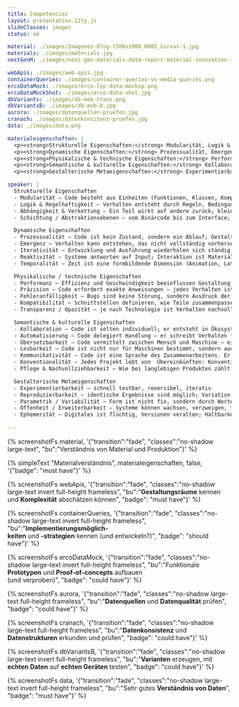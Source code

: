 ```yaml
---
title: Competencies
layout: presentation.11ty.js
slideClasses: images
status: ok

material: ./images/Imagenes-Blog-1500x1000_0002_Curvas-1.jpg
materials: ./images/materials.jpg
nextGenM: ./images/next-gen-materials-data-report-material-innovation-initiative-investment-growth-industry-plant-bio-based-2022-0.jpg

webApis: ./images/web-apis.jpg
containerQueries: ./images/container-queries-vs-media-queries.png
ercoDataMock: ./images/erco-lsp-data-mockup.png
ercoDataMockShot: ./images/erco-data-shot.jpg
dbVariants: ./images/db-mob-trans.png
dbVariantsB: ./images/db-mob-b.jpg
aurora: ./images/datenquellen-pruefen.jpg
cranach: ./images/datenkonsitenz-pruefen.jpg
data: ./images/data.png

materialeigenschaften: |
  <p><strong>Strukturelle Eigenschaften:</strong> Modularität, Logik & Regelhaftigkeit, Abhängigkeit & Verkettung, Schichtung / Abstraktionsebenen </p>
  <p><strong>Dynamische Eigenschaften:</strong> Prozessualität, Emergenz, Iterativität, Reaktivität, Temporalität</p>
  <p><strong>Physikalische & technische Eigenschaften:</strong> Performanz, Präzision, Fehleranfälligkeit, Kompatibilität, Transparenz</p>
  <p><strong>Semantische & kulturelle Eigenschaften:</strong> Kollaboration, Automatisierung, Übersetzbarkeit, Lesbarkeit, Kommunikativität, Konventionalität, Pflege & Nachvollziehbarkeit</p>
  <p><strong>Gestalterische Metaeigenschaften:</strong> Experimentierbarkeit, Reproduzierbarkeit, Parametrik & Variabilität, Offenheit & Erweiterbarkeit, Ephemerität</p>

speaker: |
  Strukturelle Eigenschaften
  - Modularität – Code besteht aus Einheiten (Funktionen, Klassen, Komponenten), die sich kombinieren und wiederverwenden lassen.
  - Logik & Regelhaftigkeit – Verhalten entsteht durch Regeln, Bedingungen, Schleifen
  - Abhängigkeit & Verkettung – Ein Teil wirkt auf andere zurück; kleine Änderungen können große Folgen haben (Systemisches Verhalten)
  - Schichtung / Abstraktionsebenen – vom Binärcode bis zum Interface; Gestalt entsteht durch Ebenen, nicht durch Oberflächen.

  Dynamische Eigenschaften
  - Prozessualität – Code ist kein Zustand, sondern ein Ablauf; Gestaltung geschieht über Zeit.
  - Emergenz – Verhalten kann entstehen, das nicht vollständig vorhersehbar ist (z. B. bei generativen Systemen).
  - Iterativität – Entwicklung und Ausführung wiederholen sich ständig (Loops, Feedback).
  - Reaktivität – Systeme antworten auf Input; Interaktion ist Materialeigenschaft
  - Temporalität – Zeit ist eine formbildende Dimension (Animation, Latenz, Verzögerung).

  Physikalische / technische Eigenschaften
  - Performanz – Effizienz und Geschwindigkeit beeinflussen Gestaltung; „leichtfüßiger“ oder „träge“ Code verändert die Wahrnehmung.
  - Präzision – Code erfordert exakte Anweisungen – jedes Verhalten ist determiniert, aber im Zusammenspiel komplex.
  - Fehleranfälligkeit – Bugs sind keine Störung, sondern Ausdruck der Materialität
  - Kompatibilität – Schnittstellen definieren, wie Teile zusammenpassen – eine Frage von Maß, Passung und Toleranz.
  - Transparenz / Opazität – je nach Technologie ist Verhalten nachvollziehbar oder undurchsichtig (Black Box).

  Semantische & kulturelle Eigenschaften
  - Kollaboration – Code ist selten individuell; er entsteht in Ökosystemen, Repositories, Versionierungen.
  - Automatisierung – Code delegiert Handlung – er schreibt Verhalten fort
  - Übersetzbarkeit – Code vermittelt zwischen Mensch und Maschine – eine Sprache mit Syntax, Semantik und Pragmatik.
  - Lesbarkeit – Code ist nicht nur für Maschinen bestimmt, sondern auch für Menschen. Gute Lesbarkeit ist eine Form der Gestaltung von Bedeutung: Struktur, Klarheit, Rhythmus und Benennung sind gestalterische Entscheidungen. 
  - Kommunikativität – Code ist eine Sprache des Zusammenarbeitens. Er dokumentiert Denkmuster, Entscheidungen und Haltung.
  - Konventionalität – Jedes Projekt lebt von  Übereinkünften: Konventionen, Stilregeln, Naming-Patterns. Sie sind kulturelle Codes, die Verständigung ermöglichen.
  - Pflege & Nachvollziehbarkeit – Wie bei langlebigen Produkten zählt nicht nur das Machen, sondern das Erhaltbare: Wartbarkeit, Erweiterbarkeit, Wiederverwendbarkeit.

  Gestalterische Metaeigenschaften
  - Experimentierbarkeit – schnell testbar, reversibel, iterativ
  - Reproduzierbarkeit – identische Ergebnisse sind möglich; Variation entsteht durch Parameter.
  - Parametrik / Variabilität – Form ist nicht fix, sondern durch Werte definiert.
  - Offenheit / Erweiterbarkeit – Systeme können wachsen, verzweigen, forken.
  - Ephemerität – Digitales ist flüchtig, Versionen veralten; Haltbarkeit ist gestaltbare Qualität.
  
---
```


{% screenshotFs material, '{"transition":"fade", "classes":"no-shadow large-text", "bu":"Verständnis von Material und Produktion"}' %}

{% simpleText "Materialverständnis", materialeigenschaften, false, '{"badge": "must have"}'  %}

{% screenshotFs webApis, '{"transition":"fade", "classes":"no-shadow large-text invert full-height frameless", "bu":"<strong>Gestaltungsräume</strong> kennen und <strong>Komplexität</strong> abschätzen können", "badge": "must have"}' %}

{% screenshotFs containerQueries, '{"transition":"fade", "classes":"no-shadow large-text invert full-height frameless", "bu":"<strong>Implementierungsmöglich-<br>keiten</strong> und <strong>-strategien</strong> kennen (und entwickeln?)", "badge": "should have"}' %}

{% screenshotFs ercoDataMock, '{"transition":"fade", "classes":"no-shadow large-text invert full-height frameless", "bu":"Funktionale <strong>Prototypen</strong> und <strong>Proof-of-concepts</strong> aufbauen<br>(und verproben)", "badge": "could have"}' %}

{% screenshotFs aurora, '{"transition":"fade", "classes":"no-shadow large-text full-height frameless", "bu":"<strong>Datenquellen</strong> und <strong>Datenqualität</strong> prüfen", "badge": "could have"}' %}

{% screenshotFs cranach, '{"transition":"fade", "classes":"no-shadow large-text  full-height frameless", "bu":"<strong>Datenkonsistenz</strong> und <strong>Datenstrukturen</strong> erkunden und prüfen", "badge": "could have"}' %}

{% screenshotFs dbVariantsB, '{"transition":"fade", "classes":"no-shadow large-text invert  full-height frameless", "bu":"<strong>Varianten</strong> erzeugen, mit <strong>echten Daten</strong> auf <strong>echten Geräten</strong> testen", "badge": "could have"}' %}

{% screenshotFs data, '{"transition":"fade", "classes":"no-shadow large-text invert  full-height frameless", "bu":"Sehr gutes <strong>Verständnis von Daten</strong>", "badge": "must have"}' %}